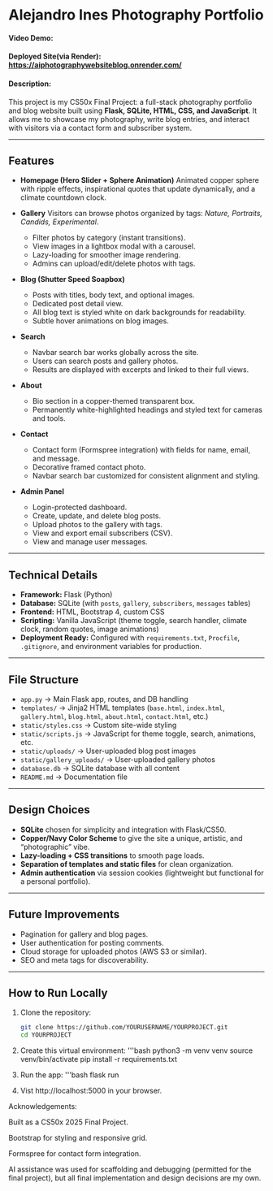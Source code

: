 # Alejandro Ines Photography Portfolio

#### Video Demo: <URL HERE>
#### Deployed Site(via Render): https://aiphotographywebsiteblog.onrender.com/
#### Description:
This project is my CS50x Final Project: a full-stack photography portfolio and blog website built using **Flask, SQLite, HTML, CSS, and JavaScript**.
It allows me to showcase my photography, write blog entries, and interact with visitors via a contact form and subscriber system.

---

## Features

- **Homepage (Hero Slider + Sphere Animation)**
  Animated copper sphere with ripple effects, inspirational quotes that update dynamically, and a climate countdown clock.

- **Gallery**
  Visitors can browse photos organized by tags: *Nature, Portraits, Candids, Experimental*.
  - Filter photos by category (instant transitions).
  - View images in a lightbox modal with a carousel.
  - Lazy-loading for smoother image rendering.
  - Admins can upload/edit/delete photos with tags.

- **Blog (Shutter Speed Soapbox)**
  - Posts with titles, body text, and optional images.
  - Dedicated post detail view.
  - All blog text is styled white on dark backgrounds for readability.
  - Subtle hover animations on blog images.

- **Search**
  - Navbar search bar works globally across the site.
  - Users can search posts and gallery photos.
  - Results are displayed with excerpts and linked to their full views.

- **About**
  - Bio section in a copper-themed transparent box.
  - Permanently white-highlighted headings and styled text for cameras and tools.

- **Contact**
  - Contact form (Formspree integration) with fields for name, email, and message.
  - Decorative framed contact photo.
  - Navbar search bar customized for consistent alignment and styling.

- **Admin Panel**
  - Login-protected dashboard.
  - Create, update, and delete blog posts.
  - Upload photos to the gallery with tags.
  - View and export email subscribers (CSV).
  - View and manage user messages.

---

## Technical Details

- **Framework:** Flask (Python)
- **Database:** SQLite (with `posts`, `gallery`, `subscribers`, `messages` tables)
- **Frontend:** HTML, Bootstrap 4, custom CSS
- **Scripting:** Vanilla JavaScript (theme toggle, search handler, climate clock, random quotes, image animations)
- **Deployment Ready:** Configured with `requirements.txt`, `Procfile`, `.gitignore`, and environment variables for production.

---

## File Structure

- `app.py` → Main Flask app, routes, and DB handling
- `templates/` → Jinja2 HTML templates (`base.html`, `index.html`, `gallery.html`, `blog.html`, `about.html`, `contact.html`, etc.)
- `static/styles.css` → Custom site-wide styling
- `static/scripts.js` → JavaScript for theme toggle, search, animations, etc.
- `static/uploads/` → User-uploaded blog post images
- `static/gallery_uploads/` → User-uploaded gallery photos
- `database.db` → SQLite database with all content
- `README.md` → Documentation file

---

## Design Choices

- **SQLite** chosen for simplicity and integration with Flask/CS50.
- **Copper/Navy Color Scheme** to give the site a unique, artistic, and “photographic” vibe.
- **Lazy-loading + CSS transitions** to smooth page loads.
- **Separation of templates and static files** for clean organization.
- **Admin authentication** via session cookies (lightweight but functional for a personal portfolio).

---

## Future Improvements

- Pagination for gallery and blog pages.
- User authentication for posting comments.
- Cloud storage for uploaded photos (AWS S3 or similar).
- SEO and meta tags for discoverability.

---

## How to Run Locally

1. Clone the repository:
   ```bash
   git clone https://github.com/YOURUSERNAME/YOURPROJECT.git
   cd YOURPROJECT

2. Create this virtual environment:
    '''bash
    python3 -m venv venv
    source venv/bin/activate
    pip install -r requirements.txt

3. Run the app:
    '''bash
    flask run

4. Vist http://localhost:5000 in your browser.

Acknowledgements:

Built as a CS50x 2025 Final Project.

Bootstrap for styling and responsive grid.

Formspree for contact form integration.

AI assistance was used for scaffolding and debugging (permitted for the final project), but all final implementation and design decisions are my own.
